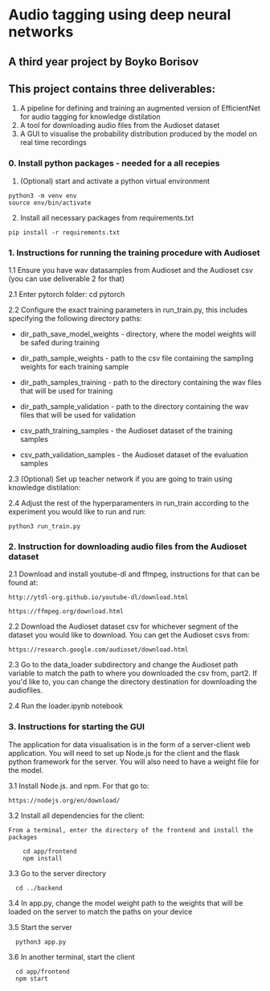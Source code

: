 # Audio tagging using deep neural networks
## A third year project by Boyko Borisov

## This project contains three deliverables:
1. A pipeline for defining and training an augmented version of EfficientNet for audio tagging for knowledge distilation
2. A tool for downloading audio files from the Audioset dataset
3. A GUI to visualise the probability distribution produced by the model on real time recordings 

### 0. Install python packages - needed for a all recepies 
  1. (Optional) start and activate a python virtual environment
    
    python3 -m venv env
    source env/bin/activate 

  2. Install all necessary packages from requirements.txt
    
    pip install -r requirements.txt
### 1. Instructions for running the training procedure with Audioset

  1.1 Ensure you have wav datasamples from Audioset and the Audioset csv (you can use deliverable 2 for that)

  2.1 Enter pytorch folder:
    cd pytorch
  
  2.2 Configure the exact training parameters in run_train.py, this includes specifying the following directory paths:
    
  * dir_path_save_model_weights - directory, where the model weights will be safed during training
  
  * dir_path_sample_weights - path to the csv file containing the sampling weights for each training sample

  * dir_path_samples_training - path to the directory containing the wav files that will be used for training

  * dir_path_sample_validation - path to the directory containing the wav files that will be used for validation

  * csv_path_training_samples - the Audioset dataset of the training samples

  * csv_path_validation_samples - the Audioset dataset of the evaluation samples

  2.3 (Optional) Set up teacher network if you are going to train using knowledge distilation:

  2.4 Adjust the rest of the hyperparamenters in run_train according to the experiment you would like to run and run:

    python3 run_train.py

### 2. Instruction for downloading audio files from the Audioset dataset
  2.1 Download and install youtube-dl and ffmpeg, instructions for that can be found at:

    http://ytdl-org.github.io/youtube-dl/download.html

    https://ffmpeg.org/download.html

  2.2 Download the Audioset dataset csv for whichever segment of the dataset you would like to download. You can get the Audioset csvs from:
    
    https://research.google.com/audioset/download.html
  
  2.3 Go to the data_loader subdirectory and change the Audioset path variable to match the path to where you downloaded the csv from, part2. If you'd like to, you can change the directory destination for downloading the audiofiles.

  2.4 Run the loader.ipynb notebook


### 3. Instructions for starting the GUI
The application for data visualisation is in the form of a server-client web application. You will need to set up Node.js for the client and the flask python framework for the server. You will also need to have a weight file for the model.

  3.1 Install Node.js. and npm. For that go to:

    https://nodejs.org/en/download/

  3.2 Install all dependencies for the client:

    From a terminal, enter the directory of the frontend and install the packages

        cd app/frontend
        npm install

  3.3 Go to the server directory
  
      cd ../backend
  
  3.4 In app.py, change the model weight path to the weights that will be loaded on the server to match the paths on your device

  3.5 Start the server

      python3 app.py
  
  3.6 In another terminal, start the client

      cd app/frontend
      npm start
